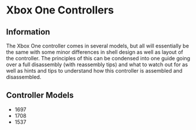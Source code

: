 # Xbox One Controllers

## Information

The Xbox One controller comes in several models, but all will essentially be the same with some minor differences in shell design as well as layout of the controller. The principles of this can be condensed into one guide going over a full disassembly (with reassembly tips) and what to watch out for as well as hints and tips to understand how this controller is assembled and disassembled.&#x20;

## Controller Models

* 1697
* 1708
* 1537
